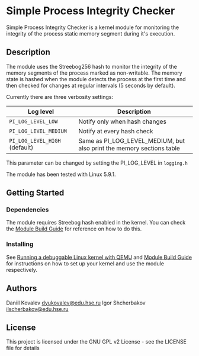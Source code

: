 # Simple Process Integrity Checker

Simple Process Integrity Checker is a kernel module for monitoring the integrity of the process static memory segment during it's execution.

## Description

The module uses the Streebog256 hash to monitor the integrity of the memory segments of the process marked as non-writable. The memory state is hashed when the module detects the process at the first time and then checked for changes at regular intervals (5 seconds by default).

Currently there are three verbosity settings:

| Log level                      | Description                                                           |
|--------------------------------|-----------------------------------------------------------------------|
| `PI_LOG_LEVEL_LOW`             | Notify only when hash changes                                         |
| `PI_LOG_LEVEL_MEDIUM`          | Notify at every hash check                                            |
| `PI_LOG_LEVEL_HIGH` (default)  | Same as PI_LOG_LEVEL_MEDIUM, but also print the memory sections table |

This parameter can be changed by setting the PI_LOG_LEVEL in `logging.h`

The module has been tested with Linux 5.9.1.

## Getting Started

### Dependencies

The module requires Streebog hash enabled in the kernel. You can check the [Module Build Guide](MODULE.md) for reference on how to do this.

### Installing

See [Running a debuggable Linux kernel with QEMU](KERNEL.md) and [Module Build Guide](MODULE.md) for instructions on how to set up your kernel and use the module respectively.

## Authors

Daniil Kovalev    <dyukovalev@edu.hse.ru>
Igor Shcherbakov  <ilscherbakov@edu.hse.ru>

## License

This project is licensed under the GNU GPL v2 License - see the LICENSE file for details
